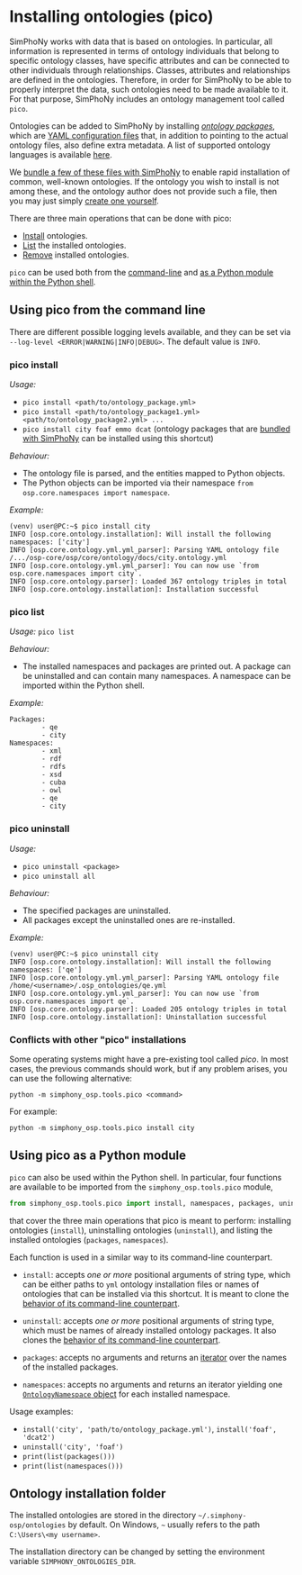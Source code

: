 # Installing ontologies (pico)

SimPhoNy works with data that is based on ontologies. In particular, all
information is represented in terms of ontology individuals that belong to
specific ontology classes, have specific attributes and can be connected to
other individuals through relationships. Classes, attributes and relationships
are defined in the ontologies. Therefore, in order for SimPhoNy to be able to
properly interpret the data, such ontologies need to be made available to it.
For that purpose, SimPhoNy includes an ontology management tool called `pico`.

Ontologies can be added to SimPhoNy by installing
[_ontology packages_](packages.md), which are
[YAML configuration files](https://en.wikipedia.org/wiki/YAML) that, in
addition to pointing to the actual ontology files, also define extra metadata.
A list of supported ontology languages is available
[here](supported_formats.md#supported-languages).

We [bundle a few of these files with SimPhoNy](ontologies_included.md)
to enable rapid installation of common, well-known ontologies. If the ontology
you wish to install is not among these, and the ontology author does not
provide such a file, then you may just simply
[create one yourself](packages.md).

There are three main operations that can be done with pico:

- [Install](#pico-install) ontologies.
- [List](#pico-list) the installed ontologies.
- [Remove](#pico-uninstall) installed ontologies.

`pico` can be used both from the [command-line](#using-pico-from-the-command-line)
and
[as a Python module within the Python shell](#using-pico-as-a-python-module).

## Using pico from the command line

There are different possible logging levels available, and they can be set via
`--log-level <ERROR|WARNING|INFO|DEBUG>`. The default value is `INFO`.

### pico install

_Usage:_

- `pico install <path/to/ontology_package.yml>`
- `pico install <path/to/ontology_package1.yml> <path/to/ontology_package2.yml> ...`
- `pico install city foaf emmo dcat` (ontology packages that are
  [bundled with SimPhoNy](ontologies_included.md) can be installed using this
  shortcut)

_Behaviour:_

- The ontology file is parsed, and the entities mapped to Python objects.
- The Python objects can be imported via their namespace `from osp.core.namespaces import namespace`.

_Example:_

```console
(venv) user@PC:~$ pico install city
INFO [osp.core.ontology.installation]: Will install the following namespaces: ['city']
INFO [osp.core.ontology.yml.yml_parser]: Parsing YAML ontology file /.../osp-core/osp/core/ontology/docs/city.ontology.yml
INFO [osp.core.ontology.yml.yml_parser]: You can now use `from osp.core.namespaces import city`.
INFO [osp.core.ontology.parser]: Loaded 367 ontology triples in total
INFO [osp.core.ontology.installation]: Installation successful
```

### pico list

_Usage:_ `pico list`

_Behaviour:_

- The installed namespaces and packages are printed out. A package can be
  uninstalled and can contain many namespaces. A namespace can be imported
  within the Python shell.

_Example:_

```console
Packages:
        - qe
        - city
Namespaces:
        - xml
        - rdf
        - rdfs
        - xsd
        - cuba
        - owl
        - qe
        - city
```

### pico uninstall

_Usage:_

- `pico uninstall <package>`
- `pico uninstall all`

_Behaviour:_

- The specified packages are uninstalled.
- All packages except the uninstalled ones are re-installed.

_Example:_

```console
(venv) user@PC:~$ pico uninstall city
INFO [osp.core.ontology.installation]: Will install the following namespaces: ['qe']
INFO [osp.core.ontology.yml.yml_parser]: Parsing YAML ontology file /home/<username>/.osp_ontologies/qe.yml
INFO [osp.core.ontology.yml.yml_parser]: You can now use `from osp.core.namespaces import qe`.
INFO [osp.core.ontology.parser]: Loaded 205 ontology triples in total
INFO [osp.core.ontology.installation]: Uninstallation successful
```

### Conflicts with other "pico" installations

Some operating systems might have a pre-existing tool called _pico_.
In most cases, the previous commands should work, but if any problem arises,
you can use the following alternative:

```shell
python -m simphony_osp.tools.pico <command>
```

For example:

```shell
python -m simphony_osp.tools.pico install city
```

## Using pico as a Python module

`pico` can also be used within the Python shell. In particular, four
functions are available to be imported from the `simphony_osp.tools.pico`
module,

```python
from simphony_osp.tools.pico import install, namespaces, packages, uninstall
```

that cover the three main operations that pico is meant to perform: installing
ontologies (`install`), uninstalling ontologies (`uninstall`), and listing the
installed ontologies (`packages`, `namespaces`).

Each function is used in a similar way to its command-line counterpart.

- `install`: accepts _one or more_ positional arguments of string
  type, which can be either paths to `yml` ontology installation files or
  names of ontologies that can be installed via this shortcut. It is meant to
  clone the
  [behavior of its command-line counterpart](https://simphony.readthedocs.io/en/latest/utils.html#pico-installs).

- `uninstall`: accepts _one or more_ positional arguments of string type,
  which must be names of already installed ontology packages. It also
  clones the [behavior of its command-line counterpart](https://simphony.readthedocs.io/en/latest/utils.html#pico-uninstalls).

- `packages`: accepts no arguments and returns an [iterator](https://wiki.python.org/moin/Iterator)
  over the names of the installed packages.

- `namespaces`: accepts no arguments and returns an iterator yielding one
  [`OntologyNamespace` object](https://simphony.readthedocs.io/en/latest/api_ref.html#osp.core.ontology.namespace.OntologyNamespace) for each installed namespace.

Usage examples:

- `install('city', 'path/to/ontology_package.yml')`, `install('foaf', 'dcat2')`
- `uninstall('city', 'foaf')`
- `print(list(packages()))`
- `print(list(namespaces()))`

## Ontology installation folder

The installed ontologies are stored in the directory
`~/.simphony-osp/ontologies` by default. On Windows, `~` usually refers to the
path `C:\Users\<my username>`.

The installation directory can be changed by setting the
environment variable `SIMPHONY_ONTOLOGIES_DIR`.
